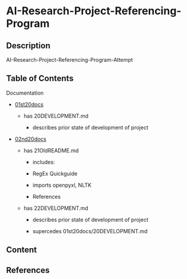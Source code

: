# AI-Research-Project-Referencing-Program

## Description

AI-Research-Project-Referencing-Program-Attempt

## Table of Contents

Documentation

- [01st20docs](documentation\01st20docs)

    - has 20DEVELOPMENT.md

        - describes prior state of development of project

- [02nd20docs](documentation\02nd20docs)

    - has 21OldREADME.md

        - includes:
        
        - RegEx Quickguide

        - imports openpyxl, NLTK

        - References

    - has 22DEVELOPMENT.md

        - describes prior state of development of project

        - supercedes 01st20docs/20DEVELOPMENT.md

## Content



## References

